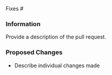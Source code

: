 Fixes #

### Information

Provide a description of the pull request.

### Proposed Changes

* Describe individual changes made
